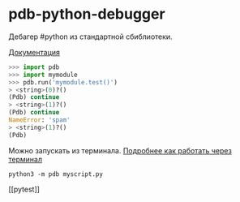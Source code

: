 # pdb-python-debugger

Дебагер #python из стандартной сбиблиотеки.

[Документация](https://docs.python.org/3/library/pdb.html)

```python
>>> import pdb
>>> import mymodule
>>> pdb.run('mymodule.test()')
> <string>(0)?()
(Pdb) continue
> <string>(1)?()
(Pdb) continue
NameError: 'spam'
> <string>(1)?()
(Pdb)
```

Можно запускать из терминала. [Подробнее как работать через терминал](https://docs.python.org/3/library/pdb.html#debugger-commands)

`python3 -m pdb myscript.py`

[[pytest]]

